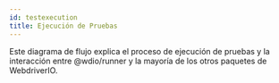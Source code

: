 ```yaml
---
id: testexecution
title: Ejecución de Pruebas
---
```

Este diagrama de flujo explica el proceso de ejecución de pruebas y la interacción entre @wdio/runner y la mayoría de los otros paquetes de WebdriverIO.

<CreateFlowcharts id='testexecution' />